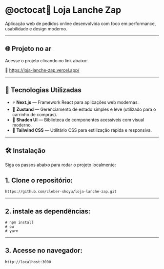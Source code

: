 # @octocat:sushi: Loja Lanche Zap

Aplicação web de pedidos online desenvolvida com foco em performance, usabilidade e design moderno.

---

## 🌐 Projeto no ar

Acesse o projeto clicando no link abaixo:

🔗 https://loja-lanche-zap.vercel.app/

---

## 🚀 Tecnologias Utilizadas

- ⚡ **Next.js** — Framework React para aplicações web modernas.
- 🛒 **Zustand** — Gerenciamento de estado simples e leve (utilizado para o carrinho de compras).
- 🎨 **Shadcn UI** — Biblioteca de componentes acessíveis com visual moderno.
- 💨 **Tailwind CSS** — Utilitário CSS para estilização rápida e responsiva.

---

## 🛠️ Instalação

Siga os passos abaixo para rodar o projeto localmente:

## 1. Clone o repositório:
`https://github.com/cleber-shoyu/loja-lanche-zap.git`

---
## 2. instale as dependências:
```
# npm install
# ou
# yarn
```
---
## 3. Acesse no navegador:
`http://localhost:3000`



